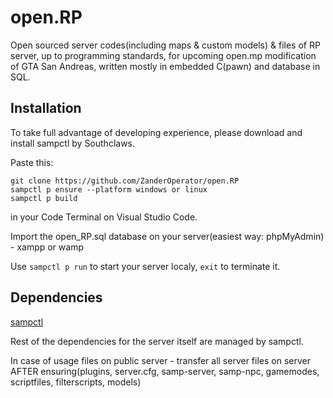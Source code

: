 # open.RP
Open sourced server codes(including maps & custom models) & files of RP server, up to programming standards, 
for upcoming open.mp modification of GTA San Andreas, written mostly in embedded C(pawn) and database in SQL.

## Installation
To take full advantage of developing experience, please download and install sampctl by Southclaws.

Paste this:
```
git clone https://github.com/ZanderOperator/open.RP
sampctl p ensure --platform windows or linux
sampctl p build
```
in your Code Terminal on Visual Studio Code. 

Import the open_RP.sql database on your server(easiest way: phpMyAdmin) - xampp or wamp

Use ```sampctl p run``` to start your server localy, ```exit``` to terminate it.


## Dependencies

[sampctl](https://github.com/Southclaws/sampctl)

Rest of the dependencies for the server itself are managed by sampctl.


In case of usage files on public server - transfer all server files on server AFTER ensuring(plugins, server.cfg, samp-server, samp-npc, gamemodes, scriptfiles, filterscripts, models)
